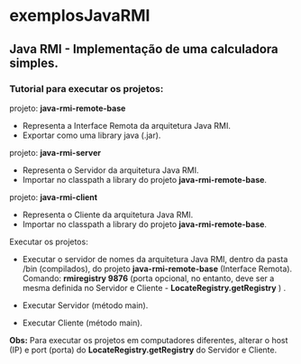 # exemplosJavaRMI

## Java RMI - Implementação de uma calculadora simples.

### Tutorial para executar os projetos:

projeto: **java-rmi-remote-base**
- Representa a Interface Remota da arquitetura Java RMI.
- Exportar como uma library java (.jar).

projeto: **java-rmi-server**
- Representa o Servidor da arquitetura Java RMI.
- Importar no classpath a library do projeto **java-rmi-remote-base**.

projeto: **java-rmi-client**
- Representa o Cliente da arquitetura Java RMI.
- Importar no classpath a library do projeto **java-rmi-remote-base**.

Executar os projetos:
- Executar o servidor de nomes da arquitetura Java RMI, dentro da pasta /bin (compilados), do projeto **java-rmi-remote-base** (Interface Remota).
Comando:  **rmiregistry 9876** (porta opcional, no entanto, deve ser a mesma definida no Servidor e Cliente -  **LocateRegistry.getRegistry** ) .

- Executar Servidor (método main).
- Executar Cliente  (método main).

**Obs:** Para executar os projetos em computadores diferentes, alterar o host (IP) e port (porta) do **LocateRegistry.getRegistry** do Servidor e Cliente.
